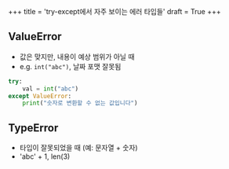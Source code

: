 +++
title = 'try-except에서 자주 보이는 에러 타입들'
draft = True
+++
## ValueError
- 값은 맞지만, 내용이 예상 범위가 아닐 때
- e.g. ```int("abc")```, 날짜 포맷 잘못됨
```py
try:
    val = int("abc")
except ValueError:
    print("숫자로 변환할 수 없는 값입니다")
```

## TypeError
- 타입이 잘못되었을 때 (예: 문자열 + 숫자)
- 'abc' + 1, len(3)
